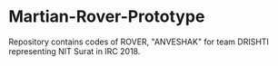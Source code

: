 # Martian-Rover-Prototype
Repository contains codes of ROVER, "ANVESHAK" for team DRISHTI representing NIT Surat in IRC 2018.
